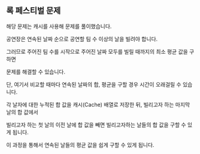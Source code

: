 ## 록 페스티벌 문제

해당 문제는 캐시를 사용해 문제를 풀이했습니다.

공연장은 연속된 날짜 순으로 공연할 팀 수 이상의 날을 빌려야 합니다.

그러므로 주어진 팀 수를 시작으로 주어진 날짜 모두를 빌릴 때까지의 최소 평균 값을 구하면 

문제를 해결할 수 있습니다.

단, 여기서 비교할 때마다 연속된 날짜의 합, 평균을 구할 경우 시간이 오래걸릴 수 있습니다.

각 날자에 대한 누적된 합 값을 캐시(Cache) 배열로 저장한 뒤,  빌리고자 하는 마지막 날의 합 값에서

빌리고자 하는 첫 날의 이전 날에 합 값을 빼면 빌리고자하는 날들의 합 값을 구할 수 있게 됩니다.

이 과정을 통해서 연속된 날들의 평균 값을 쉽게 구할 수 있게 됩니다.
